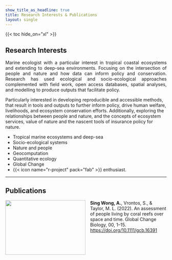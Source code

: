 ```yaml
---
show_title_as_headline: true
title: Research Interests & Publications
layout: single
---
```


{{< toc hide_on="xl" >}}

## Research Interests

<p align="justify">
  Marine ecologist with a particular interest in tropical coastal ecosystems and extending to deep-sea environments. Focusing on the intersection of people and nature and how data can inform policy and conservation. Research has used ecological and socio-ecological approaches complemented with field work, open access databases, spatial analyses, and modelling to produce outputs that facilitate policy.
  
  Particularly interested in developing reproducible and accessible methods, that result in tools and outputs to further inform policy, drive human welfare, livelihoods, and ecosystem conservation efforts. Additionally, exploring the relationships between people and nature, and the concepts of ecosystem services, value of nature and the nascent tools of insurance policy for nature.
  
  - Tropical marine ecosystems and deep-sea
  - Socio-ecological systems
  - Nature and people
  - Geocomputation
  - Quantitative ecology
  - Global Change
  - {{< icon name="r-project" pack="fab" >}} enthusiast.
 
</p>

---

## Publications

<img width="200"  src="/research/graphical_abs.png" style="float:left; width:250px; height:170px; margin-right:15px;">

<b>Sing Wong, A.</b>, Vrontos, S., & Taylor, M. L. (2022). An assessment of people living by coral reefs over space and time. Global Change Biology, 00, 1–15. https://doi.org/10.1111/gcb.16391








